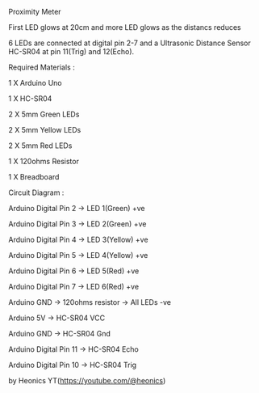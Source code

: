 Proximity Meter

First LED glows at 20cm and more LED glows as the distancs reduces

6 LEDs are connected at digital pin 2-7 and a Ultrasonic Distance Sensor HC-SR04 at pin 11(Trig) and 12(Echo).

Required Materials :

1 X Arduino Uno

1 X HC-SR04

2 X 5mm Green LEDs

2 X 5mm Yellow LEDs

2 X 5mm Red LEDs

1 X 120ohms Resistor

1 X Breadboard

Circuit Diagram :

Arduino Digital Pin 2 -> LED 1(Green) +ve 

Arduino Digital Pin 3 -> LED 2(Green) +ve 

Arduino Digital Pin 4 -> LED 3(Yellow) +ve 

Arduino Digital Pin 5 -> LED 4(Yellow) +ve 

Arduino Digital Pin 6 -> LED 5(Red) +ve 

Arduino Digital Pin 7 -> LED 6(Red) +ve 

Arduino GND -> 120ohms resistor -> All LEDs -ve

Arduino 5V -> HC-SR04 VCC

Arduino GND -> HC-SR04 Gnd

Arduino Digital Pin 11 -> HC-SR04 Echo

Arduino Digital Pin 10 -> HC-SR04 Trig

by Heonics YT(https://youtube.com/@heonics)
